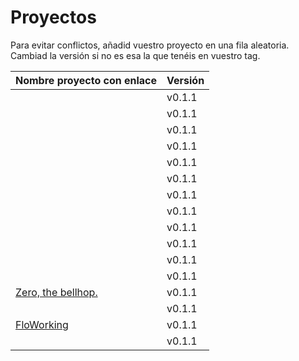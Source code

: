 # Proyectos

Para evitar conflictos, añadid vuestro proyecto en una fila
aleatoria. Cambiad la versión si no es esa la que tenéis en vuestro tag.

| Nombre proyecto con enlace                                                         | Versión |
|------------------------------------------------------------------------------------|---------|
|                                                                                    | v0.1.1  |
|                                                                                    | v0.1.1  |
|                                                                                    | v0.1.1  |
|                                                                                    | v0.1.1  |
|                                                                                    | v0.1.1  |
|                                                                                    | v0.1.1  |
|                                                                                    | v0.1.1  |
|                                                                                    | v0.1.1  |
|                                                                                    | v0.1.1  |
|                                                                                    | v0.1.1  |
|                                                                                    | v0.1.1  |
|                                                                                    | v0.1.1  |
|    [Zero, the bellhop.](https://github.com/monium/zero)                            | v0.1.1  |
|                                                                                    | v0.1.1  |
|    [FloWorking](https://github.com/PalomitaTeam/FloWorking)                        | v0.1.1  | 
|                                                                                    | v0.1.1  |

